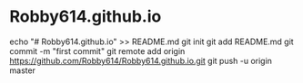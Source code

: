 # Robby614.github.io
echo "# Robby614.github.io" >> README.md
git init
git add README.md
git commit -m "first commit"
git remote add origin https://github.com/Robby614/Robby614.github.io.git
git push -u origin master
